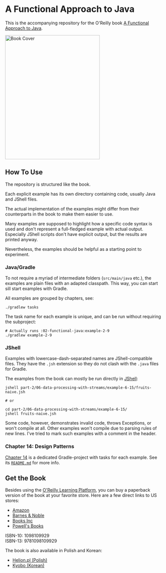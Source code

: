 # A Functional Approach to Java

This is the accompanying repository for the O'Reilly book [A Functional Approach to Java](https://a-functional-approach-to-java.com).

<img src="assets/a-functional-approach-to-java.png" alt="Book Cover" height="400" width="305" title="Book Cover" />


## How To Use

The repository is structured like the book.

Each explicit example has its own directory containing code, usually Java and JShell files.

The actual implementation of the examples might differ from their counterparts in the book to make them easier to use.

Many examples are supposed to highlight how a specific code syntax is used and don't represent a full-fledged example with actual output.
Especially JShell scripts don't have explicit output, but the results are printed anyway.

Nevertheless, the examples should be helpful as a starting point to experiment.

### Java/Gradle

To not require a myriad of intermediate folders (`src/main/java` etc.), the examples are plain files with an adapted classpath.
This way, you can start sill start examples with Gradle.

All examples are grouped by chapters, see:

```shell
./gradlew tasks
```

The task name for each example is unique, and can be run without requiring the subproject:

```shell
# Actually runs :02-functional-java:example-2-9
./gradlew example-2-9
```


### JShell

Examples with lowercase-dash-separated names are JShell-compatible files.
They have the `.jsh` extension so they do not clash with the `.java` files for Gradle.

The examples from the book can mostly be run directly in [JShell](https://belief-driven-design.com/jshell-the-java-repl-82d804e6cbf/):


```shell
jshell part-2/06-data-processing-with-streams/example-6-15/fruits-naive.jsh

# or

cd part-2/06-data-processing-with-streams/example-6-15/
jshell fruits-naive.jsh
```

Some code, however, demonstrates invalid code, throws Exceptions, or won't compile at all.
Other examples won't compile due to parsing rules of new lines.
I've tried to mark such examples with a comment in the header.


### Chapter 14: Design Patterns

[Chapter 14](./part-2/14-design-patterns/) is a dedicated Gradle-project with tasks for each example.
See its [`README.md`](./part-2/14-design-patterns/README.md) for more info.


## Get the Book

Besides using the [O'Reilly Learning Platform](https://www.oreilly.com/library/view/a-functional-approach/9781098109912/), you can buy a paperback version of the book at your favorite store.
Here are a few direct links to US stores:

* [Amazon](https://www.amazon.com/-/de/dp/1098109929)
* [Barnes & Noble](https://www.barnesandnoble.com/w/a-functional-approach-to-java-ben-weidig/1141565109?ean=9781098109929)
* [Books Inc](https://www.booksinc.net/book/9781098109929)
* [Powell's Books](https://www.powells.com/book/functional-approach-to-java-augmenting-object-oriented-java-code-with-functional-principles-9781098109929)

ISBN-10: 1098109929  
ISBN-13: 9781098109929

The book is also available in Polish and Korean:

* [Helion.pl (Polish)](https://helion.pl/ksiazki/java-podejscie-funkcyjne-rozszerzanie-obiektowego-kodu-javy-o-zasady-programowania-funkcyjnego-ben-weidig,japofu.htm)
* [Kyobo (Korean)](https://product.kyobobook.co.kr/detail/S000212762854)
